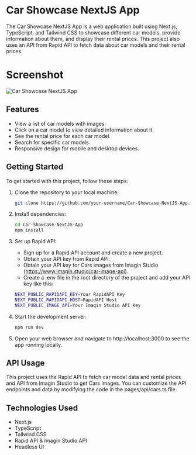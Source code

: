 # Car Showcase NextJS App

The Car Showcase NextJS App is a web application built using Next.js, TypeScript, and Tailwind CSS to showcase different car models, provide information about them, and display their rental prices. This project also uses an API from Rapid API to fetch data about car models and their rental prices.

# Screenshot

![Car Showcase NextJS App](https://github.com/krishnashah122/Car-Showcase-NextJS-App/assets/64410232/db70c26e-ea71-41d1-855a-1ef1c4607522)

## Features

- View a list of car models with images.
- Click on a car model to view detailed information about it.
- See the rental price for each car model.
- Search for specific car models.
- Responsive design for mobile and desktop devices.


## Getting Started

To get started with this project, follow these steps:

1. Clone the repository to your local machine:
    ```bash
    git clone https://github.com/your-username/Car-Showcase-NextJS-App.git
    ````

2. Install dependencies:
    ````bash
    cd Car-Showcase-NextJS-App
    npm install
    ````

3. Set up Rapid API:
    - Sign up for a Rapid API account and create a new project.
    - Obtain your API key from Rapid API.
    - Obtain your API key for Cars images from Imagin Studio (https://www.imagin.studio/car-image-api).
    - Create a .env file in the root directory of the project and add your API key like this:
    ````bash
    NEXT_PUBLIC_RAPIDAPI_KEY=Your RapidAPI Key
    NEXT_PUBLIC_RAPIDAPI_HOST=RapidAPI Host
    NEXT_PUBLIC_IMAGE_API=Your Imagin Studio API Key
    ````

4. Start the development server:
    ````bash
    npm run dev
    ````

5. Open your web browser and navigate to http://localhost:3000 to see the app running locally.


## API Usage
This project uses the Rapid API to fetch car model data and rental prices and API from Imagin Studio to get Cars images. You can customize the API endpoints and data by modifying the code in the pages/api/cars.ts file.


## Technologies Used
- Next.js
- TypeScript
- Tailwind CSS
- Rapid API & Imagin Studio API
- Headless UI



